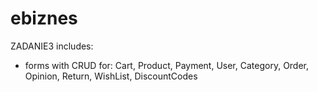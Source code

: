 # ebiznes

ZADANIE3 includes: <br />

- forms with CRUD for: Cart, Product, Payment, User, Category, Order, Opinion, Return, WishList, DiscountCodes <br />
